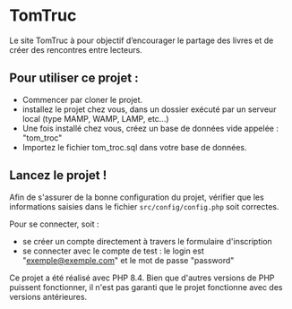 

# TomTruc

Le site TomTruc à pour objectif d’encourager le partage des livres et de créer des rencontres entre lecteurs.

## Pour utiliser ce projet :

- Commencer par cloner le projet.
- installez le projet chez vous, dans un dossier exécuté par un serveur local (type MAMP, WAMP, LAMP, etc...)
- Une fois installé chez vous, créez un base de données vide appelée : "tom_troc"
- Importez le fichier tom_troc.sql dans votre base de données.

## Lancez le projet !

Afin de s'assurer de la bonne configuration du projet, vérifier que les informations saisies dans le fichier `src/config/config.php` soit correctes.

Pour se connecter, soit :
- se créer un compte directement à travers le formulaire d'inscription
- se connecter avec le compte de test : le login est "exemple@exemple.com" et le mot de passe "password"

Ce projet a été réalisé avec PHP 8.4. Bien que d'autres versions de PHP puissent fonctionner, il n'est pas garanti que le projet fonctionne avec des versions antérieures.